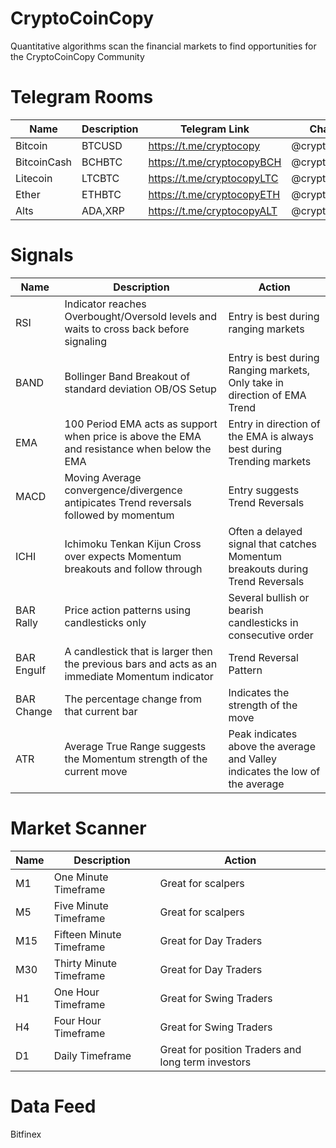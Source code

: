 # CryptoCoinCopy
Quantitative algorithms  scan the financial markets to find opportunities for the CryptoCoinCopy Community  

# Telegram Rooms
| Name | Description| Telegram Link|Chatroom |
|----------- | ----------| -----------| -----------|
|Bitcoin | BTCUSD | https://t.me/cryptocopy |@cryptocopy |
| BitcoinCash |BCHBTC |https://t.me/cryptocopyBCH |@cryptocopyBCH |
|Litecoin | LTCBTC |https://t.me/cryptocopyLTC  |@cryptocopyLTC |
|Ether | ETHBTC |https://t.me/cryptocopyETH |@cryptocopyETH |
|Alts | ADA,XRP|https://t.me/cryptocopyALT |@cryptocopyALT |

# Signals
| Name | Description| Action|
|----------- | ----------| -----------|
| RSI | Indicator reaches Overbought/Oversold levels and waits to cross back before signaling | Entry is best during ranging markets |
| BAND| Bollinger Band Breakout of standard deviation OB/OS Setup | Entry is best during Ranging markets, Only take in direction of EMA Trend|
| EMA | 100 Period EMA acts as support when price is above the EMA and resistance when below the EMA | Entry in direction of the EMA is always best during Trending markets|
|MACD| Moving Average convergence/divergence antipicates Trend reversals followed by momentum | Entry suggests Trend Reversals |
|ICHI | Ichimoku Tenkan Kijun Cross over expects Momentum breakouts and follow through | Often a delayed signal that catches Momentum breakouts during Trend Reversals |
| BAR Rally | Price action patterns using candlesticks only | Several bullish or bearish candlesticks in consecutive order|
| BAR Engulf | A candlestick that is larger then the previous bars and acts as an immediate Momentum indicator | Trend Reversal Pattern|
|BAR Change | The percentage change from that current bar | Indicates the strength of the move|
|ATR | Average True Range suggests the Momentum strength of the current move | Peak indicates above the average and Valley indicates the low of the average |

# Market Scanner
| Name | Description| Action|
|----------- | ----------| -----------|
|M1 | One Minute Timeframe | Great for scalpers |
|M5 | Five Minute Timeframe | Great for scalpers |
|M15 | Fifteen Minute Timeframe | Great for Day Traders |
|M30 | Thirty Minute Timeframe | Great for Day Traders |
|H1| One Hour Timeframe | Great for Swing Traders |
|H4 | Four Hour Timeframe | Great for Swing Traders |
|D1 | Daily Timeframe | Great for position Traders and long term investors|

# Data Feed
Bitfinex
